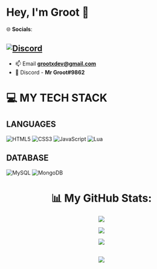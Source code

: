 # Hey, I'm Groot 👋


🌐 **Socials**:

[![Discord](https://img.shields.io/badge/Discord-%237289DA.svg?logo=discord&logoColor=white)](htttps://discord.gg/https://https://discord.gg/Nm5FSxK2gv)
---

- 📫 Email **grootxdev@gmail.com**
- 🤖 Discord - **Mr Groot#9862**

# 💻 **MY TECH STACK**

## **LANGUAGES**

![HTML5](https://img.shields.io/badge/html5-%23E34F26.svg?style=for-the-badge&logo=html5&logoColor=white) ![CSS3](https://img.shields.io/badge/css3-%231572B6.svg?style=for-the-badge&logo=css3&logoColor=white) ![JavaScript](https://img.shields.io/badge/javascript-%23323330.svg?style=for-the-badge&logo=javascript&logoColor=%23F7DF1E) ![Lua](https://img.shields.io/badge/lua-%232C2D72.svg?style=for-the-badge&logo=lua&logoColor=white)


## **DATABASE**

![MySQL](https://img.shields.io/badge/mysql-%2300f.svg?style=for-the-badge&logo=mysql&logoColor=white) ![MongoDB](https://img.shields.io/badge/MongoDB-%234ea94b.svg?style=for-the-badge&logo=mongodb&logoColor=white)




<p align="center">
        <h1 align="center" >📊 My GitHub Stats:</h1>
      </p>

<p align="center"> 
        <img src="https://github-readme-stats.vercel.app/api?username=MrGrootx&theme=dark&hide_border=false&include_all_commits=false&count_private=false" />
      </p>
<p align="center"> 
        <img src="https://github-readme-streak-stats.herokuapp.com/?user=MrGrootx&theme=dark&hide_border=false" />
      </p>
<p align="center"> 
        <img src="https://github-readme-stats.vercel.app/api/top-langs/?username=MrGrootx&theme=dark&hide_border=false&include_all_commits=false&count_private=false&layout=compact" />
      </p>

 <p align="center">
        <br>
        <img src="https://lanyard.cnrad.dev/api/920992520987607040">
        <br>
      </p>
      


<!-- <p align="center"> 
  Visitor count<br>
  <img src="https://profile-counter.glitch.me/MrGrootx/count.svg" />
</p> -->








